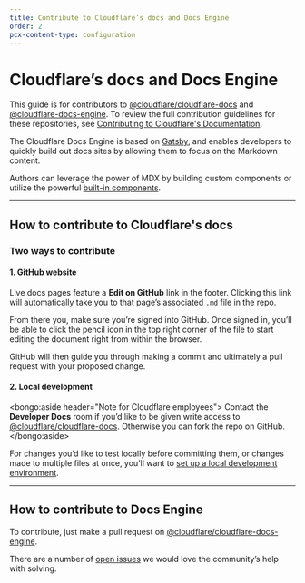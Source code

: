 ```yaml
---
title: Contribute to Cloudflare’s docs and Docs Engine
order: 2
pcx-content-type: configuration
---
```


# Cloudflare’s docs and Docs Engine

This guide is for contributors to [@cloudflare/cloudflare-docs](https://github.com/cloudflare/cloudflare-docs) and [@cloudflare-docs-engine](https://github.com/cloudflare/cloudflare-docs-engine). To review the full contribution guidelines for these repositories, see [Contributing to Cloudflare's Documentation](https://github.com/cloudflare/cloudflare-docs/blob/186d17204a509d4c8514b4c4dafd00974b4713b8/CONTRIBUTING.md).

The Cloudflare Docs Engine is based on [Gatsby](https://www.gatsbyjs.com), and enables developers to quickly build out docs sites by allowing them to focus on the Markdown content.

Authors can leverage the power of MDX by building custom components or utilize the powerful [built-in components](/reference/markdown).

--------------------------------

## How to contribute to Cloudflare's docs

### Two ways to contribute

#### 1. GitHub website

Live docs pages feature a __Edit on GitHub__ link in the footer. Clicking this link will automatically take you to that page’s associated `.md` file in the repo.

From there you, make sure you’re signed into GitHub. Once signed in, you’ll be able to click the pencil icon in the top right corner of the file to start editing the document right from within the browser.

GitHub will then guide you through making a commit and ultimately a pull request with your proposed change.

#### 2. Local development

<bongo:aside header="Note for Cloudflare employees">
Contact the __Developer Docs__ room if you’d like to be given write access to [@cloudflare/cloudflare-docs](https://github.com/cloudflare/cloudflare-docs). Otherwise you can fork the repo on GitHub.
</bongo:aside>

For changes you’d like to test locally before committing them, or changes made to multiple files at once, you’ll want to [set up a local development environment](/contributing/development-setup).

--------------------------------

## How to contribute to Docs Engine

To contribute, just make a pull request on [@cloudflare/cloudflare-docs-engine](https://github.com/cloudflare/cloudflare-docs-engine).

There are a number of [open issues](https://github.com/cloudflare/cloudflare-docs-engine/issues) we would love the community’s help with solving.
